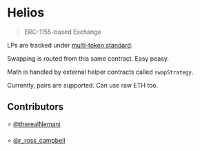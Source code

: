 # Helios
> ERC-1155-based Exchange

LPs are tracked under [multi-token standard](https://eips.ethereum.org/EIPS/eip-1155).

Swapping is routed from this same contract. Easy peasy.

Math is handled by external helper contracts called `swapStrategy`.

Currently, pairs are supported. Can use raw ETH too.

## Contributors

⭐ [@therealNemani](https://twitter.com/therealNemani)

⭐ [@r_ross_campbell](https://twitter.com/r_ross_campbell)
